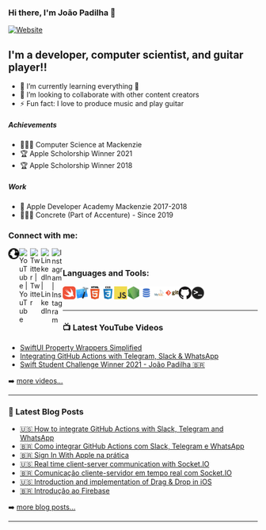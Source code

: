### Hi there, I'm João Padilha 👋

[![Website](https://img.shields.io/website?label=joaogbp.github.io&style=for-the-badge&url=https%3A%2F%2Fcodestackr.com)](https://joaogbp.github.io)

## I'm a developer, computer scientist, and guitar player!!

- 🌱 I’m currently learning everything 🤣
- 👯 I’m looking to collaborate with other content creators
- ⚡ Fun fact: I love to produce music and play guitar

##### Achievements
- 👨🏻‍🎓 Computer Science at Mackenzie
- 🏆 Apple Scholorship Winner 2021
- 🏆 Apple Scholorship Winner 2018

##### Work
- 🍎 Apple Developer Academy Mackenzie 2017-2018
- 👨🏻‍💻 Concrete (Part of Accenture) - Since 2019

### Connect with me:

[<img align="left" alt="https://joaogbp.github.io" width="22px" src="https://raw.githubusercontent.com/iconic/open-iconic/master/svg/globe.svg" />][website]
[<img align="left" alt="YouTube | YouTube" width="22px" src="https://cdn.jsdelivr.net/npm/simple-icons@v3/icons/youtube.svg" />][youtube]
[<img align="left" alt="Twitter | Twitter" width="22px" src="https://cdn.jsdelivr.net/npm/simple-icons@v3/icons/twitter.svg" />][twitter]
[<img align="left" alt="LinkedIn | LinkedIn" width="22px" src="https://cdn.jsdelivr.net/npm/simple-icons@v3/icons/linkedin.svg" />][linkedin]
[<img align="left" alt="Instagram | Instagram" width="22px" src="https://cdn.jsdelivr.net/npm/simple-icons@v3/icons/instagram.svg" />][instagram]

<br />

### Languages and Tools:

<img align="left" alt="Swift" width="26px" src="https://raw.githubusercontent.com/github/explore/80688e429a7d4ef2fca1e82350fe8e3517d3494d/topics/swift/swift.png" />
<img align="left" alt="Xcode" width="26px" src="https://raw.githubusercontent.com/github/explore/80688e429a7d4ef2fca1e82350fe8e3517d3494d/topics/xcode/xcode.png" />
<img align="left" alt="HTML5" width="26px" src="https://raw.githubusercontent.com/github/explore/80688e429a7d4ef2fca1e82350fe8e3517d3494d/topics/html/html.png" />
<img align="left" alt="CSS3" width="26px" src="https://raw.githubusercontent.com/github/explore/80688e429a7d4ef2fca1e82350fe8e3517d3494d/topics/css/css.png" />
<img align="left" alt="JavaScript" width="26px" src="https://raw.githubusercontent.com/github/explore/80688e429a7d4ef2fca1e82350fe8e3517d3494d/topics/javascript/javascript.png" />
<img align="left" alt="Node.js" width="26px" src="https://raw.githubusercontent.com/github/explore/80688e429a7d4ef2fca1e82350fe8e3517d3494d/topics/nodejs/nodejs.png" />
<img align="left" alt="SQL" width="26px" src="https://raw.githubusercontent.com/github/explore/80688e429a7d4ef2fca1e82350fe8e3517d3494d/topics/sql/sql.png" />
<img align="left" alt="MySQL" width="26px" src="https://raw.githubusercontent.com/github/explore/80688e429a7d4ef2fca1e82350fe8e3517d3494d/topics/mysql/mysql.png" />
<img align="left" alt="Git" width="26px" src="https://raw.githubusercontent.com/github/explore/80688e429a7d4ef2fca1e82350fe8e3517d3494d/topics/git/git.png" />
<img align="left" alt="GitHub" width="26px" src="https://raw.githubusercontent.com/github/explore/78df643247d429f6cc873026c0622819ad797942/topics/github/github.png" />
<img align="left" alt="Terminal" width="26px" src="https://raw.githubusercontent.com/github/explore/80688e429a7d4ef2fca1e82350fe8e3517d3494d/topics/terminal/terminal.png" />

<br />
<br />

---

### 📺 Latest YouTube Videos

<!-- YOUTUBE:START -->
- [SwiftUI Property Wrappers Simplified](https://www.youtube.com/watch?v=O0NFRfY4uPA)
- [Integrating GitHub Actions with Telegram, Slack & WhatsApp](https://www.youtube.com/watch?v=b_LaFl47Xnw)
- [Swift Student Challenge Winner 2021 - João Padilha 🇧🇷](https://www.youtube.com/watch?v=lMPniwHhUj0&t=1s)
<!-- YOUTUBE:END -->

➡️ [more videos...](https://www.youtube.com/channel/UCZ8WB17vomjLthFlX1OEhaw)

---

### 📕 Latest Blog Posts

<!-- BLOG-POST-LIST:START -->
- [🇺🇸 How to integrate GitHub Actions with Slack, Telegram and WhatsApp
](https://medium.com/cocoaacademymag/how-to-integrate-github-actions-with-slack-telegram-and-whatsapp-67a4dca0f17d)
- [🇧🇷 Como integrar GitHub Actions com Slack, Telegram e WhatsApp](https://medium.com/digitalproductsdev/como-integrar-github-actions-com-slack-telegram-e-whatsapp-cd3f9b91822f)
- [🇧🇷 Sign In With Apple na prática](https://medium.com/digitalproductsdev/sign-in-with-apple-na-prática-b1c011f8ab75)
- [🇺🇸 Real time client-server communication with Socket.IO](https://medium.com/cocoaacademymag/real-time-client-server-communication-with-socket-io-4311a79b0553)
- [🇧🇷 Comunicação cliente-servidor em tempo real com Socket.IO](https://medium.com/digitalproductsdev/comunicação-cliente-servidor-em-tempo-real-com-socket-io-9d3930484b80)
- [🇺🇸 Introduction and implementation of Drag & Drop in iOS](https://medium.com/mackmobile/introduction-and-implementation-of-drag-drop-in-a-ios-d3b66dae516b)
- [🇧🇷 Introdução ao Firebase](https://medium.com/mackmobile/introdução-ao-firebase-64090f07f3f)
<!-- BLOG-POST-LIST:END -->

➡️ [more blog posts...](https://medium.com/@joaogabrielpadilha)

---

<!-- <details>
  <summary>:zap: Recent GitHub Activity</summary> -->

<!--START_SECTION:activity-->
<!-- 1. 🗣 Commented on [#2](https://github.com/x) in [account/repo](https://github.com/x) -->
<!--END_SECTION:activity-->

<!-- </details>

<details>
  <summary>:zap: GitHub Stats</summary>

  <img align="left" alt="Alt" src="https://github-readme-stats" />

</details> -->

[website]: https://joaogbp.github.io
[twitter]: https://twitter.com/JoaoGBPadilha
[youtube]: https://www.youtube.com/channel/UCZ8WB17vomjLthFlX1OEhaw
[instagram]: https://www.instagram.com/joao.gbp/
[linkedin]: https://www.linkedin.com/in/joão-gabriel-borelli-padilha-0b020114a/
